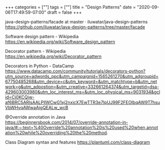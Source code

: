 +++
categories = [""]
tags = [""]
title = "Design Patterns"
date = "2020-09-06T17:49:59-07:00"
draft = false
+++

java-design-patterns/facade at master · iluwatar/java-design-patterns
https://github.com/iluwatar/java-design-patterns/tree/master/facade

Software design pattern - Wikipedia
https://en.wikipedia.org/wiki/Software_design_pattern

Decorator pattern - Wikipedia
https://en.wikipedia.org/wiki/Decorator_pattern

Decorators in Python - DataCamp
https://www.datacamp.com/community/tutorials/decorators-python?utm_source=adwords_ppc&utm_campaignid=1565261270&utm_adgroupid=67750485268&utm_device=c&utm_keyword=&utm_matchtype=b&utm_network=g&utm_adpostion=&utm_creative=332661264374&utm_targetid=dsa-429603003980&utm_loc_interest_ms=&utm_loc_physical_ms=9031934&gclid=Cj0KCQjw-af6BRC5ARIsAALPIlWCwG1xj2nxicX7EwTTR3e7IpUJ99F2FEOIbqAW9T7hsuVbWHyqAWwaAigQEALw_wcB

@Override annotation in Java
https://beginnersbook.com/2014/07/override-annotation-in-java/#:~:text=%40Override%20annotation%20is%20used%20when,annotation%20while%20overriding%20the%20method.

Class Diagram syntax and features
https://plantuml.com/class-diagram

